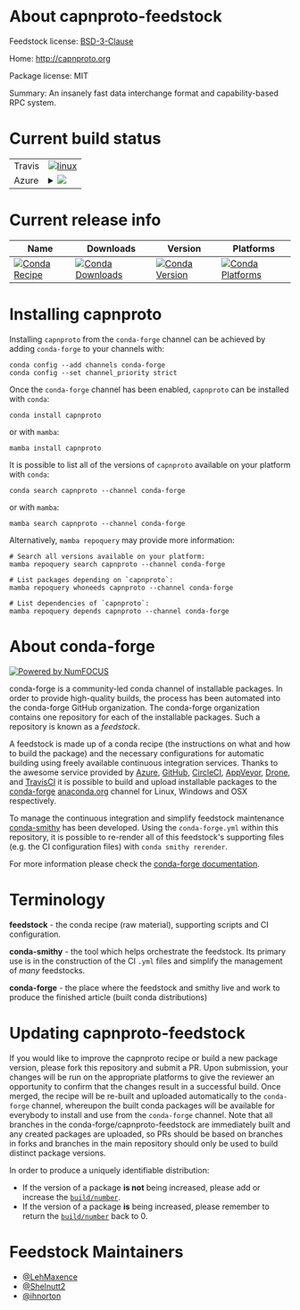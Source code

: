 About capnproto-feedstock
=========================

Feedstock license: [BSD-3-Clause](https://github.com/conda-forge/capnproto-feedstock/blob/main/LICENSE.txt)

Home: http://capnproto.org

Package license: MIT

Summary: An insanely fast data interchange format and capability-based RPC system.

Current build status
====================


<table><tr>
    <td>Travis</td>
    <td>
      <a href="https://app.travis-ci.com/conda-forge/capnproto-feedstock">
        <img alt="linux" src="https://img.shields.io/travis/com/conda-forge/capnproto-feedstock/main.svg?label=Linux">
      </a>
    </td>
  </tr>
    
  <tr>
    <td>Azure</td>
    <td>
      <details>
        <summary>
          <a href="https://dev.azure.com/conda-forge/feedstock-builds/_build/latest?definitionId=3787&branchName=main">
            <img src="https://dev.azure.com/conda-forge/feedstock-builds/_apis/build/status/capnproto-feedstock?branchName=main">
          </a>
        </summary>
        <table>
          <thead><tr><th>Variant</th><th>Status</th></tr></thead>
          <tbody><tr>
              <td>linux_64</td>
              <td>
                <a href="https://dev.azure.com/conda-forge/feedstock-builds/_build/latest?definitionId=3787&branchName=main">
                  <img src="https://dev.azure.com/conda-forge/feedstock-builds/_apis/build/status/capnproto-feedstock?branchName=main&jobName=linux&configuration=linux%20linux_64_" alt="variant">
                </a>
              </td>
            </tr><tr>
              <td>linux_aarch64</td>
              <td>
                <a href="https://dev.azure.com/conda-forge/feedstock-builds/_build/latest?definitionId=3787&branchName=main">
                  <img src="https://dev.azure.com/conda-forge/feedstock-builds/_apis/build/status/capnproto-feedstock?branchName=main&jobName=linux&configuration=linux%20linux_aarch64_" alt="variant">
                </a>
              </td>
            </tr><tr>
              <td>linux_ppc64le</td>
              <td>
                <a href="https://dev.azure.com/conda-forge/feedstock-builds/_build/latest?definitionId=3787&branchName=main">
                  <img src="https://dev.azure.com/conda-forge/feedstock-builds/_apis/build/status/capnproto-feedstock?branchName=main&jobName=linux&configuration=linux%20linux_ppc64le_" alt="variant">
                </a>
              </td>
            </tr><tr>
              <td>osx_64</td>
              <td>
                <a href="https://dev.azure.com/conda-forge/feedstock-builds/_build/latest?definitionId=3787&branchName=main">
                  <img src="https://dev.azure.com/conda-forge/feedstock-builds/_apis/build/status/capnproto-feedstock?branchName=main&jobName=osx&configuration=osx%20osx_64_" alt="variant">
                </a>
              </td>
            </tr><tr>
              <td>osx_arm64</td>
              <td>
                <a href="https://dev.azure.com/conda-forge/feedstock-builds/_build/latest?definitionId=3787&branchName=main">
                  <img src="https://dev.azure.com/conda-forge/feedstock-builds/_apis/build/status/capnproto-feedstock?branchName=main&jobName=osx&configuration=osx%20osx_arm64_" alt="variant">
                </a>
              </td>
            </tr><tr>
              <td>win_64</td>
              <td>
                <a href="https://dev.azure.com/conda-forge/feedstock-builds/_build/latest?definitionId=3787&branchName=main">
                  <img src="https://dev.azure.com/conda-forge/feedstock-builds/_apis/build/status/capnproto-feedstock?branchName=main&jobName=win&configuration=win%20win_64_" alt="variant">
                </a>
              </td>
            </tr>
          </tbody>
        </table>
      </details>
    </td>
  </tr>
</table>

Current release info
====================

| Name | Downloads | Version | Platforms |
| --- | --- | --- | --- |
| [![Conda Recipe](https://img.shields.io/badge/recipe-capnproto-green.svg)](https://anaconda.org/conda-forge/capnproto) | [![Conda Downloads](https://img.shields.io/conda/dn/conda-forge/capnproto.svg)](https://anaconda.org/conda-forge/capnproto) | [![Conda Version](https://img.shields.io/conda/vn/conda-forge/capnproto.svg)](https://anaconda.org/conda-forge/capnproto) | [![Conda Platforms](https://img.shields.io/conda/pn/conda-forge/capnproto.svg)](https://anaconda.org/conda-forge/capnproto) |

Installing capnproto
====================

Installing `capnproto` from the `conda-forge` channel can be achieved by adding `conda-forge` to your channels with:

```
conda config --add channels conda-forge
conda config --set channel_priority strict
```

Once the `conda-forge` channel has been enabled, `capnproto` can be installed with `conda`:

```
conda install capnproto
```

or with `mamba`:

```
mamba install capnproto
```

It is possible to list all of the versions of `capnproto` available on your platform with `conda`:

```
conda search capnproto --channel conda-forge
```

or with `mamba`:

```
mamba search capnproto --channel conda-forge
```

Alternatively, `mamba repoquery` may provide more information:

```
# Search all versions available on your platform:
mamba repoquery search capnproto --channel conda-forge

# List packages depending on `capnproto`:
mamba repoquery whoneeds capnproto --channel conda-forge

# List dependencies of `capnproto`:
mamba repoquery depends capnproto --channel conda-forge
```


About conda-forge
=================

[![Powered by
NumFOCUS](https://img.shields.io/badge/powered%20by-NumFOCUS-orange.svg?style=flat&colorA=E1523D&colorB=007D8A)](https://numfocus.org)

conda-forge is a community-led conda channel of installable packages.
In order to provide high-quality builds, the process has been automated into the
conda-forge GitHub organization. The conda-forge organization contains one repository
for each of the installable packages. Such a repository is known as a *feedstock*.

A feedstock is made up of a conda recipe (the instructions on what and how to build
the package) and the necessary configurations for automatic building using freely
available continuous integration services. Thanks to the awesome service provided by
[Azure](https://azure.microsoft.com/en-us/services/devops/), [GitHub](https://github.com/),
[CircleCI](https://circleci.com/), [AppVeyor](https://www.appveyor.com/),
[Drone](https://cloud.drone.io/welcome), and [TravisCI](https://travis-ci.com/)
it is possible to build and upload installable packages to the
[conda-forge](https://anaconda.org/conda-forge) [anaconda.org](https://anaconda.org/)
channel for Linux, Windows and OSX respectively.

To manage the continuous integration and simplify feedstock maintenance
[conda-smithy](https://github.com/conda-forge/conda-smithy) has been developed.
Using the ``conda-forge.yml`` within this repository, it is possible to re-render all of
this feedstock's supporting files (e.g. the CI configuration files) with ``conda smithy rerender``.

For more information please check the [conda-forge documentation](https://conda-forge.org/docs/).

Terminology
===========

**feedstock** - the conda recipe (raw material), supporting scripts and CI configuration.

**conda-smithy** - the tool which helps orchestrate the feedstock.
                   Its primary use is in the construction of the CI ``.yml`` files
                   and simplify the management of *many* feedstocks.

**conda-forge** - the place where the feedstock and smithy live and work to
                  produce the finished article (built conda distributions)


Updating capnproto-feedstock
============================

If you would like to improve the capnproto recipe or build a new
package version, please fork this repository and submit a PR. Upon submission,
your changes will be run on the appropriate platforms to give the reviewer an
opportunity to confirm that the changes result in a successful build. Once
merged, the recipe will be re-built and uploaded automatically to the
`conda-forge` channel, whereupon the built conda packages will be available for
everybody to install and use from the `conda-forge` channel.
Note that all branches in the conda-forge/capnproto-feedstock are
immediately built and any created packages are uploaded, so PRs should be based
on branches in forks and branches in the main repository should only be used to
build distinct package versions.

In order to produce a uniquely identifiable distribution:
 * If the version of a package **is not** being increased, please add or increase
   the [``build/number``](https://docs.conda.io/projects/conda-build/en/latest/resources/define-metadata.html#build-number-and-string).
 * If the version of a package **is** being increased, please remember to return
   the [``build/number``](https://docs.conda.io/projects/conda-build/en/latest/resources/define-metadata.html#build-number-and-string)
   back to 0.

Feedstock Maintainers
=====================

* [@LehMaxence](https://github.com/LehMaxence/)
* [@Shelnutt2](https://github.com/Shelnutt2/)
* [@ihnorton](https://github.com/ihnorton/)

